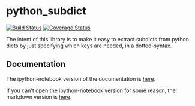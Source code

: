 
# python_subdict

[![Build Status](https://travis-ci.org/victor-o-silva/python_subdict.svg?branch=master)](https://travis-ci.org/victor-o-silva/python_subdict)
[![Coverage Status](https://coveralls.io/repos/victor-o-silva/python_subdict/badge.svg?branch=master&service=github)](https://coveralls.io/github/victor-o-silva/python_subdict?branch=master)

The intent of this library is to make it easy to extract subdicts from python dicts by just specifying which keys are needed, in a dotted-syntax.

## Documentation

The ipython-notebook version of the documentation is [here](https://github.com/victor-o-silva/python_subdict/blob/master/DOCS.ipynb).

If you can't open the ipython-notebook version for some reason, the markdown version is [here](https://github.com/victor-o-silva/python_subdict/blob/master/DOCS.md).